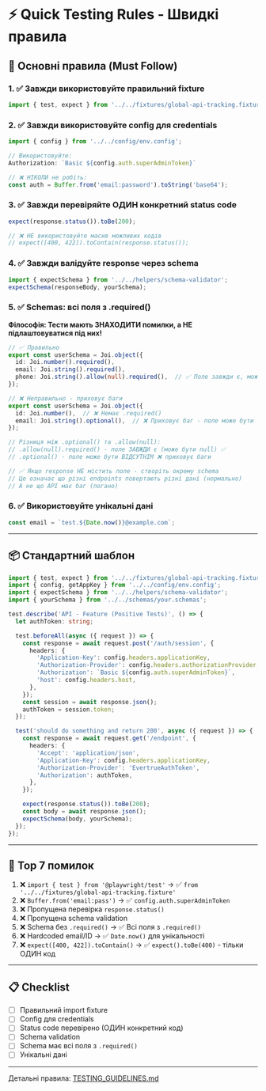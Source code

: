 # ⚡ Quick Testing Rules - Швидкі правила

## 🎯 Основні правила (Must Follow)

### 1. ✅ Завжди використовуйте правильний fixture
```typescript
import { test, expect } from '../../fixtures/global-api-tracking.fixture';
```

### 2. ✅ Завжди використовуйте config для credentials
```typescript
import { config } from '../../config/env.config';

// Використовуйте:
Authorization: `Basic ${config.auth.superAdminToken}`

// ❌ НІКОЛИ не робіть:
const auth = Buffer.from('email:password').toString('base64');
```

### 3. ✅ Завжди перевіряйте ОДИН конкретний status code
```typescript
expect(response.status()).toBe(200);

// ❌ НЕ використовуйте масив можливих кодів
// expect([400, 422]).toContain(response.status());
```

### 4. ✅ Завжди валідуйте response через schema
```typescript
import { expectSchema } from '../../helpers/schema-validator';
expectSchema(responseBody, yourSchema);
```

### 5. ✅ Schemas: всі поля з .required()

**Філософія: Тести мають ЗНАХОДИТИ помилки, а НЕ підлаштовуватися під них!**

```typescript
// ✅ Правильно
export const userSchema = Joi.object({
  id: Joi.number().required(),
  email: Joi.string().required(),
  phone: Joi.string().allow(null).required(),  // ✅ Поле завжди є, може бути null
});

// ❌ Неправильно - приховує баги
export const userSchema = Joi.object({
  id: Joi.number(),  // ❌ Немає .required()
  email: Joi.string().optional(),  // ❌ Приховує баг - поле може бути відсутнім!
});

// Різниця між .optional() та .allow(null):
// .allow(null).required() - поле ЗАВЖДИ є (може бути null) ✅
// .optional() - поле може бути ВІДСУТНІМ ❌ приховує баги

// ✅ Якщо response НЕ містить поле - створіть окрему schema
// Це означає що різні endpoints повертають різні дані (нормально)
// А не що API має баг (погано)
```

### 6. ✅ Використовуйте унікальні дані
```typescript
const email = `test.${Date.now()}@example.com`;
```

---

## 📦 Стандартний шаблон

```typescript
import { test, expect } from '../../fixtures/global-api-tracking.fixture';
import { config, getAppKey } from '../../config/env.config';
import { expectSchema } from '../../helpers/schema-validator';
import { yourSchema } from '../../schemas/your.schemas';

test.describe('API - Feature (Positive Tests)', () => {
  let authToken: string;

  test.beforeAll(async ({ request }) => {
    const response = await request.post('/auth/session', {
      headers: {
        'Application-Key': config.headers.applicationKey,
        'Authorization-Provider': config.headers.authorizationProvider,
        'Authorization': `Basic ${config.auth.superAdminToken}`,
        'host': config.headers.host,
      },
    });
    const session = await response.json();
    authToken = session.token;
  });

  test('should do something and return 200', async ({ request }) => {
    const response = await request.get('/endpoint', {
      headers: {
        'Accept': 'application/json',
        'Application-Key': config.headers.applicationKey,
        'Authorization-Provider': 'EvertrueAuthToken',
        'Authorization': authToken,
      },
    });

    expect(response.status()).toBe(200);
    const body = await response.json();
    expectSchema(body, yourSchema);
  });
});
```

---

## 🚫 Top 7 помилок

1. ❌ `import { test } from '@playwright/test'` → ✅ `from '../../fixtures/global-api-tracking.fixture'`
2. ❌ `Buffer.from('email:pass')` → ✅ `config.auth.superAdminToken`
3. ❌ Пропущена перевірка `response.status()`
4. ❌ Пропущена schema validation
5. ❌ Schema без `.required()` → ✅ Всі поля з `.required()`
6. ❌ Hardcoded email/ID → ✅ `Date.now()` для унікальності
7. ❌ `expect([400, 422]).toContain()` → ✅ `expect().toBe(400)` - тільки ОДИН код

---

## 📋 Checklist

- [ ] Правильний import fixture
- [ ] Config для credentials
- [ ] Status code перевірено (ОДИН конкретний код)
- [ ] Schema validation
- [ ] Schema має всі поля з `.required()`
- [ ] Унікальні дані

---

Детальні правила: [TESTING_GUIDELINES.md](./TESTING_GUIDELINES.md)
